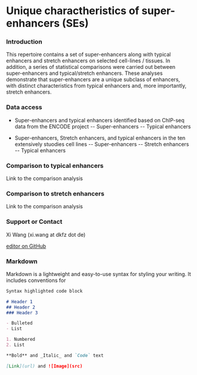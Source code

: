 # Unique charactheristics of super-enhancers (SEs)

### Introduction
This repertoire contains a set of super-enhancers along with typical enhancers and stretch enhancers on selected cell-lines / tissues. In addition, a series of statistical comparisons were carried out between super-enhancers and typical/stretch enhancers. These analyses demonstrate that super-enhancers are a unique subclass of enhancers, with distinct characteristics from typical enhancers and, more importantly, stretch enhancers.  

### Data access
- Super-enhancers and typical enhancers identified based on ChIP-seq data from the ENCODE project
-- Super-enhancers
-- Typical enhancers

- Super-enhancers, Stretch enhancers, and typical enhancers in the ten extensively stuodies cell lines 
-- Super-enhancers
-- Stretch enhancers
-- Typical enhancers

### Comparison to typical enhancers
Link to the comparison analysis

### Comparison to stretch enhancers
Link to the comparison analysis


### Support or Contact

Xi Wang (xi.wang at dkfz dot de)

[editor on GitHub](https://github.com/sunlightwang/enhancer-repertoire/edit/master/index.md)


### Markdown

Markdown is a lightweight and easy-to-use syntax for styling your writing. It includes conventions for

```markdown
Syntax highlighted code block

# Header 1
## Header 2
### Header 3

- Bulleted
- List

1. Numbered
2. List

**Bold** and _Italic_ and `Code` text

[Link](url) and ![Image](src)
```
